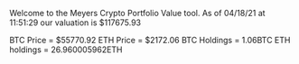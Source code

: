Welcome to the Meyers Crypto Portfolio Value tool. 
As of 04/18/21 at 11:51:29 our valuation is $117675.93 

BTC Price = $55770.92
 ETH Price = $2172.06
BTC Holdings = 1.06BTC
 ETH holdings = 26.960005962ETH 
